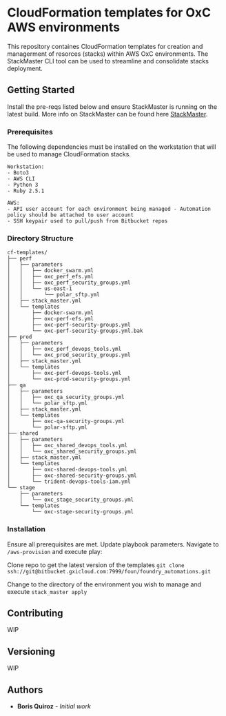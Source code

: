 # CloudFormation templates for OxC AWS environments

This repository containes CloudFormation templates for creation and managerment of resorces (stacks) within AWS OxC environments. 
The StackMaster CLI tool can be used to streamline and consolidate stacks deployment. 

## Getting Started

Install the pre-reqs listed below and ensure StackMaster is running on the latest build. More info on StackMaster can be found here [StackMaster](https://github.com/envato/stack_master).

### Prerequisites

The following dependencies must be installed on the workstation that will be used to manage CloudFormation stacks. 

```
Workstation:
- Boto3
- AWS CLI
- Python 3
- Ruby 2.5.1

AWS:
- API user account for each environment being managed - Automation policy should be attached to user account
- SSH keypair used to pull/push from Bitbucket repos
```

### Directory Structure
```
cf-templates/
├── perf
│   ├── parameters
│   │   ├── docker_swarm.yml
│   │   ├── oxc_perf_efs.yml
│   │   ├── oxc_perf_security_groups.yml
│   │   └── us-east-1
│   │       └── polar_sftp.yml
│   ├── stack_master.yml
│   └── templates
│       ├── docker-swarm.yml
│       ├── oxc-perf-efs.yml
│       ├── oxc-perf-security-groups.yml
│       └── oxc-perf-security-groups.yml.bak
├── prod
│   ├── parameters
│   │   ├── oxc_perf_devops_tools.yml
│   │   └── oxc_prod_security_groups.yml
│   ├── stack_master.yml
│   └── templates
│       ├── oxc-perf-devops-tools.yml
│       └── oxc-prod-security-groups.yml
├── qa
│   ├── parameters
│   │   ├── oxc_qa_security_groups.yml
│   │   └── polar_sftp.yml
│   ├── stack_master.yml
│   └── templates
│       ├── oxc-qa-security-groups.yml
│       └── polar-sftp.yml
├── shared
│   ├── parameters
│   │   ├── oxc_shared_devops_tools.yml
│   │   └── oxc_shared_security_groups.yml
│   ├── stack_master.yml
│   └── templates
│       ├── oxc-shared-devops-tools.yml
│       ├── oxc-shared-security-groups.yml
│       └── trident-devops-tools-iam.yml
└── stage
    ├── parameters
    │   └── oxc_stage_security_groups.yml
    └── templates
        └── oxc-stage-security-groups.yml
```

### Installation

Ensure all prerequisites are met. Update playbook parameters. Navigate to `/aws-provision` and execute play:

Clone repo to get the latest version of the templates `git clone ssh://git@bitbucket.gxicloud.com:7999/foun/foundry_automations.git`

Change to the directory of the environment you wish to manage and execute `stack_master apply`

## Contributing

WIP

## Versioning

WIP

## Authors

* **Boris Quiroz** - *Initial work*
